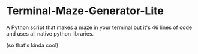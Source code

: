 # Terminal-Maze-Generator-Lite
A Python script that makes a maze in your terminal but it's 46 lines of code and uses all native python libraries.

(so that's kinda cool)

